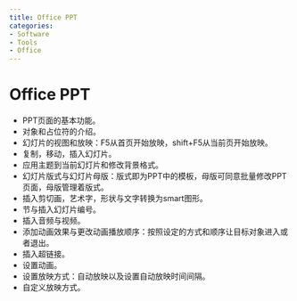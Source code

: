 ```yaml
---
title: Office PPT
categories:
- Software
- Tools
- Office
---
```

# Office PPT

- 	PPT页面的基本功能。
- 	对象和占位符的介绍。
- 	幻灯片的视图和放映：F5从首页开始放映，shift+F5从当前页开始放映。
- 	复制，移动，插入幻灯片。
- 	应用主题到当前幻灯片和修改背景格式。
- 	幻灯片版式与幻灯片母版：版式即为PPT中的模板，母版可同意批量修改PPT页面，母版管理着版式。
- 	插入剪切画，艺术字，形状与文字转换为smart图形。
- 	节与插入幻灯片编号。
- 	插入音频与视频。
- 	添加动画效果与更改动画播放顺序：按照设定的方式和顺序让目标对象进入或者退出。
- 	插入超链接。
- 	设置动画。
- 	设置放映方式：自动放映以及设置自动放映时间间隔。
- 	自定义放映方式。